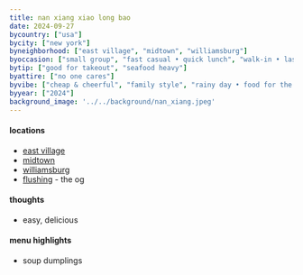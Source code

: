 ```yaml
---
title: nan xiang xiao long bao
date: 2024-09-27
bycountry: ["usa"]
bycity: ["new york"]
byneighborhood: ["east village", "midtown", "williamsburg"]
byoccasion: ["small group", "fast casual • quick lunch", "walk-in • last minute"]
bytip: ["good for takeout", "seafood heavy"]
byattire: ["no one cares"]
byvibe: ["cheap & cheerful", "family style", "rainy day • food for the soul"]
byyear: ["2024"]
background_image: '../../background/nan_xiang.jpeg'
---
```


#### locations
* [east village](https://maps.app.goo.gl/CFkco6tM49M2SqQg8)
* [midtown](https://maps.app.goo.gl/4ii6j79dy9QnKp7m8)
* [williamsburg](https://maps.app.goo.gl/TBQ7j8pEKcmVudoBA)
* [flushing](https://maps.app.goo.gl/J7KsSNnSaJRGSMSd7) - the og


#### thoughts
* easy, delicious

#### menu highlights
* soup dumplings